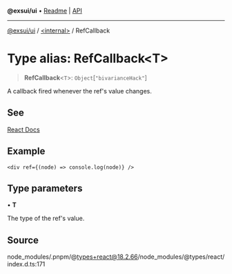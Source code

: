 **@exsui/ui** • [Readme](../../README.md) \| [API](../../globals.md)

***

[@exsui/ui](../../README.md) / [\<internal\>](../README.md) / RefCallback

# Type alias: RefCallback\<T\>

> **RefCallback**\<`T`\>: `Object`\[`"bivarianceHack"`\]

A callback fired whenever the ref's value changes.

## See

[React Docs](https://react.dev/reference/react-dom/components/common#ref-callback)

## Example

```tsx
<div ref={(node) => console.log(node)} />
```

## Type parameters

• **T**

The type of the ref's value.

## Source

node\_modules/.pnpm/@types+react@18.2.66/node\_modules/@types/react/index.d.ts:171
